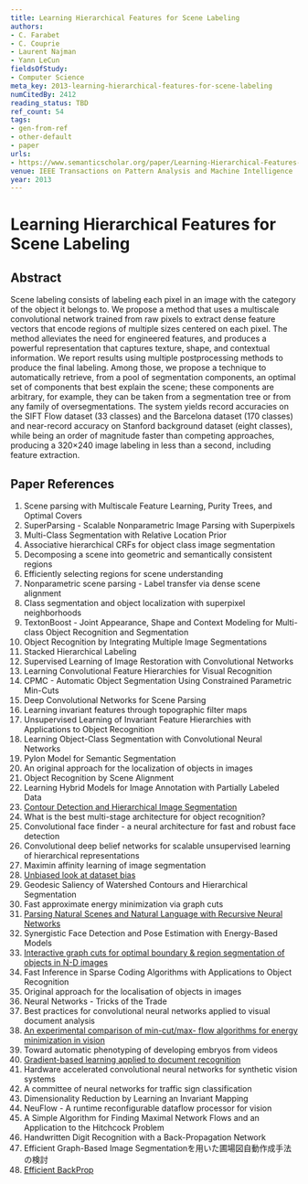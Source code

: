 ```yaml
---
title: Learning Hierarchical Features for Scene Labeling
authors:
- C. Farabet
- C. Couprie
- Laurent Najman
- Yann LeCun
fieldsOfStudy:
- Computer Science
meta_key: 2013-learning-hierarchical-features-for-scene-labeling
numCitedBy: 2412
reading_status: TBD
ref_count: 54
tags:
- gen-from-ref
- other-default
- paper
urls:
- https://www.semanticscholar.org/paper/Learning-Hierarchical-Features-for-Scene-Labeling-Farabet-Couprie/237a04dd8291cbdb59b6dc4b53e689af743fe2a3?sort=total-citations
venue: IEEE Transactions on Pattern Analysis and Machine Intelligence
year: 2013
---
```


# Learning Hierarchical Features for Scene Labeling

## Abstract

Scene labeling consists of labeling each pixel in an image with the category of the object it belongs to. We propose a method that uses a multiscale convolutional network trained from raw pixels to extract dense feature vectors that encode regions of multiple sizes centered on each pixel. The method alleviates the need for engineered features, and produces a powerful representation that captures texture, shape, and contextual information. We report results using multiple postprocessing methods to produce the final labeling. Among those, we propose a technique to automatically retrieve, from a pool of segmentation components, an optimal set of components that best explain the scene; these components are arbitrary, for example, they can be taken from a segmentation tree or from any family of oversegmentations. The system yields record accuracies on the SIFT Flow dataset (33 classes) and the Barcelona dataset (170 classes) and near-record accuracy on Stanford background dataset (eight classes), while being an order of magnitude faster than competing approaches, producing a 320×240 image labeling in less than a second, including feature extraction.

## Paper References

1. Scene parsing with Multiscale Feature Learning, Purity Trees, and Optimal Covers
2. SuperParsing - Scalable Nonparametric Image Parsing with Superpixels
3. Multi-Class Segmentation with Relative Location Prior
4. Associative hierarchical CRFs for object class image segmentation
5. Decomposing a scene into geometric and semantically consistent regions
6. Efficiently selecting regions for scene understanding
7. Nonparametric scene parsing - Label transfer via dense scene alignment
8. Class segmentation and object localization with superpixel neighborhoods
9. TextonBoost - Joint Appearance, Shape and Context Modeling for Multi-class Object Recognition and Segmentation
10. Object Recognition by Integrating Multiple Image Segmentations
11. Stacked Hierarchical Labeling
12. Supervised Learning of Image Restoration with Convolutional Networks
13. Learning Convolutional Feature Hierarchies for Visual Recognition
14. CPMC - Automatic Object Segmentation Using Constrained Parametric Min-Cuts
15. Deep Convolutional Networks for Scene Parsing
16. Learning invariant features through topographic filter maps
17. Unsupervised Learning of Invariant Feature Hierarchies with Applications to Object Recognition
18. Learning Object-Class Segmentation with Convolutional Neural Networks
19. Pylon Model for Semantic Segmentation
20. An original approach for the localization of objects in images
21. Object Recognition by Scene Alignment
22. Learning Hybrid Models for Image Annotation with Partially Labeled Data
23. [Contour Detection and Hierarchical Image Segmentation](2011-contour-detection-and-hierarchical-image-segmentation)
24. What is the best multi-stage architecture for object recognition?
25. Convolutional face finder - a neural architecture for fast and robust face detection
26. Convolutional deep belief networks for scalable unsupervised learning of hierarchical representations
27. Maximin affinity learning of image segmentation
28. [Unbiased look at dataset bias](2011-unbiased-look-at-dataset-bias)
29. Geodesic Saliency of Watershed Contours and Hierarchical Segmentation
30. Fast approximate energy minimization via graph cuts
31. [Parsing Natural Scenes and Natural Language with Recursive Neural Networks](2011-parsing-natural-scenes-and-natural-language-with-recursive-neural-networks)
32. Synergistic Face Detection and Pose Estimation with Energy-Based Models
33. [Interactive graph cuts for optimal boundary & region segmentation of objects in N-D images](2001-interactive-graph-cuts-for-optimal-boundary-region-segmentation-of-objects-in-n-d-images)
34. Fast Inference in Sparse Coding Algorithms with Applications to Object Recognition
35. Original approach for the localisation of objects in images
36. Neural Networks - Tricks of the Trade
37. Best practices for convolutional neural networks applied to visual document analysis
38. [An experimental comparison of min-cut/max- flow algorithms for energy minimization in vision](2004-an-experimental-comparison-of-min-cut-max-flow-algorithms-for-energy-minimization-in-vision)
39. Toward automatic phenotyping of developing embryos from videos
40. [Gradient-based learning applied to document recognition](1998-lenet5.md)
41. Hardware accelerated convolutional neural networks for synthetic vision systems
42. A committee of neural networks for traffic sign classification
43. Dimensionality Reduction by Learning an Invariant Mapping
44. NeuFlow - A runtime reconfigurable dataflow processor for vision
45. A Simple Algorithm for Finding Maximal Network Flows and an Application to the Hitchcock Problem
46. Handwritten Digit Recognition with a Back-Propagation Network
47. Efficient Graph-Based Image Segmentationを用いた圃場図自動作成手法の検討
48. [Efficient BackProp](2012-efficient-backprop)
